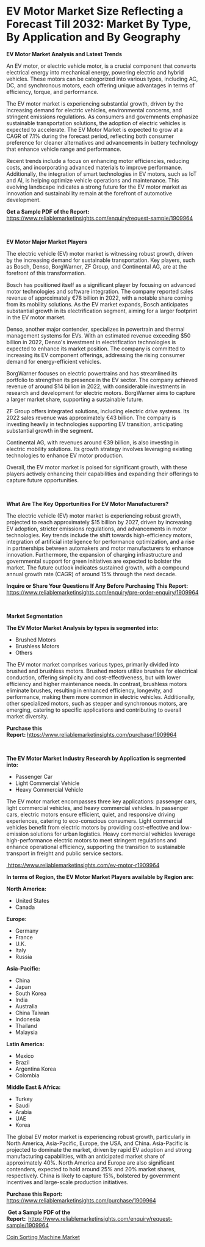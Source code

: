 <p><h1>EV Motor Market Size Reflecting a Forecast Till 2032: Market By Type, By Application and By Geography</h1></p><p><strong>EV Motor Market Analysis and Latest Trends</strong></p>
<p><p>An EV motor, or electric vehicle motor, is a crucial component that converts electrical energy into mechanical energy, powering electric and hybrid vehicles. These motors can be categorized into various types, including AC, DC, and synchronous motors, each offering unique advantages in terms of efficiency, torque, and performance.</p><p>The EV motor market is experiencing substantial growth, driven by the increasing demand for electric vehicles, environmental concerns, and stringent emissions regulations. As consumers and governments emphasize sustainable transportation solutions, the adoption of electric vehicles is expected to accelerate. The EV Motor Market is expected to grow at a CAGR of 7.1% during the forecast period, reflecting both consumer preference for cleaner alternatives and advancements in battery technology that enhance vehicle range and performance.</p><p>Recent trends include a focus on enhancing motor efficiencies, reducing costs, and incorporating advanced materials to improve performance. Additionally, the integration of smart technologies in EV motors, such as IoT and AI, is helping optimize vehicle operations and maintenance. This evolving landscape indicates a strong future for the EV motor market as innovation and sustainability remain at the forefront of automotive development.</p></p>
<p><strong>Get a Sample PDF of the Report:&nbsp;</strong> <a href="https://www.reliablemarketinsights.com/enquiry/request-sample/1909964?utm_campaign=3314&utm_medium=2&utm_source=Github&utm_content=ia&utm_term=10042025&utm_id=ev-motor">https://www.reliablemarketinsights.com/enquiry/request-sample/1909964</a></p>
<p>&nbsp;</p>
<p><strong>EV Motor Major Market Players</strong></p>
<p><p>The electric vehicle (EV) motor market is witnessing robust growth, driven by the increasing demand for sustainable transportation. Key players, such as Bosch, Denso, BorgWarner, ZF Group, and Continental AG, are at the forefront of this transformation. </p><p>Bosch has positioned itself as a significant player by focusing on advanced motor technologies and software integration. The company reported sales revenue of approximately €78 billion in 2022, with a notable share coming from its mobility solutions. As the EV market expands, Bosch anticipates substantial growth in its electrification segment, aiming for a larger footprint in the EV motor market.</p><p>Denso, another major contender, specializes in powertrain and thermal management systems for EVs. With an estimated revenue exceeding $50 billion in 2022, Denso's investment in electrification technologies is expected to enhance its market position. The company is committed to increasing its EV component offerings, addressing the rising consumer demand for energy-efficient vehicles.</p><p>BorgWarner focuses on electric powertrains and has streamlined its portfolio to strengthen its presence in the EV sector. The company achieved revenue of around $14 billion in 2022, with considerable investments in research and development for electric motors. BorgWarner aims to capture a larger market share, supporting a sustainable future.</p><p>ZF Group offers integrated solutions, including electric drive systems. Its 2022 sales revenue was approximately €43 billion. The company is investing heavily in technologies supporting EV transition, anticipating substantial growth in the segment.</p><p>Continental AG, with revenues around €39 billion, is also investing in electric mobility solutions. Its growth strategy involves leveraging existing technologies to enhance EV motor production.</p><p>Overall, the EV motor market is poised for significant growth, with these players actively enhancing their capabilities and expanding their offerings to capture future opportunities.</p></p>
<p>&nbsp;</p>
<p><strong>What Are The Key Opportunities For EV Motor Manufacturers?</strong></p>
<p><p>The electric vehicle (EV) motor market is experiencing robust growth, projected to reach approximately $15 billion by 2027, driven by increasing EV adoption, stricter emissions regulations, and advancements in motor technologies. Key trends include the shift towards high-efficiency motors, integration of artificial intelligence for performance optimization, and a rise in partnerships between automakers and motor manufacturers to enhance innovation. Furthermore, the expansion of charging infrastructure and governmental support for green initiatives are expected to bolster the market. The future outlook indicates sustained growth, with a compound annual growth rate (CAGR) of around 15% through the next decade.</p></p>
<p><strong>Inquire or Share Your Questions If Any Before Purchasing This Report:</strong> <a href="https://www.reliablemarketinsights.com/enquiry/pre-order-enquiry/1909964?utm_campaign=3314&utm_medium=2&utm_source=Github&utm_content=ia&utm_term=10042025&utm_id=ev-motor">https://www.reliablemarketinsights.com/enquiry/pre-order-enquiry/1909964</a></p>
<p>&nbsp;</p>
<p><strong>Market Segmentation</strong></p>
<p><strong>The EV Motor Market Analysis by types is segmented into:</strong></p>
<p><ul><li>Brushed Motors</li><li>Brushless Motors</li><li>Others</li></ul></p>
<p><p>The EV motor market comprises various types, primarily divided into brushed and brushless motors. Brushed motors utilize brushes for electrical conduction, offering simplicity and cost-effectiveness, but with lower efficiency and higher maintenance needs. In contrast, brushless motors eliminate brushes, resulting in enhanced efficiency, longevity, and performance, making them more common in electric vehicles. Additionally, other specialized motors, such as stepper and synchronous motors, are emerging, catering to specific applications and contributing to overall market diversity.</p></p>
<p><strong>Purchase this Report:&nbsp;</strong><a href="https://www.reliablemarketinsights.com/purchase/1909964?utm_campaign=3314&utm_medium=2&utm_source=Github&utm_content=ia&utm_term=10042025&utm_id=ev-motor">https://www.reliablemarketinsights.com/purchase/1909964</a></p>
<p>&nbsp;</p>
<p><strong>The EV Motor Market Industry Research by Application is segmented into:</strong></p>
<p><ul><li>Passenger Car</li><li>Light Commercial Vehicle</li><li>Heavy Commercial Vehicle</li></ul></p>
<p><p>The EV motor market encompasses three key applications: passenger cars, light commercial vehicles, and heavy commercial vehicles. In passenger cars, electric motors ensure efficient, quiet, and responsive driving experiences, catering to eco-conscious consumers. Light commercial vehicles benefit from electric motors by providing cost-effective and low-emission solutions for urban logistics. Heavy commercial vehicles leverage high-performance electric motors to meet stringent regulations and enhance operational efficiency, supporting the transition to sustainable transport in freight and public service sectors.</p></p>
<p><a href="https://www.reliablemarketinsights.com/ev-motor-r1909964?utm_campaign=3314&utm_medium=2&utm_source=Github&utm_content=ia&utm_term=10042025&utm_id=ev-motor">&nbsp;https://www.reliablemarketinsights.com/ev-motor-r1909964</a></p>
<p><strong>In terms of Region, the EV Motor Market Players available by Region are:</strong></p>
<p>
    <p> <strong> North America: </strong>
        <ul>
            <li>United States</li>
            <li>Canada</li>
        </ul>
        </p> 
    <p> <strong> Europe: </strong>
        <ul>
            <li>Germany</li>
            <li>France</li>
            <li>U.K.</li>
            <li>Italy</li>
            <li>Russia</li>
        </ul>
        </p> 
    <p> <strong> Asia-Pacific: </strong>
        <ul>
            <li>China</li>
            <li>Japan</li>
            <li>South Korea</li>
            <li>India</li>
            <li>Australia</li>
            <li>China Taiwan</li>
            <li>Indonesia</li>
            <li>Thailand</li>
            <li>Malaysia</li>
        </ul>
        </p> 
    <p> <strong> Latin America: </strong>
        <ul>
            <li>Mexico</li>
            <li>Brazil</li>
            <li>Argentina Korea</li>
            <li>Colombia</li>
        </ul>
        </p> 
    <p> <strong> Middle East & Africa: </strong>
        <ul>
            <li>Turkey</li>
            <li>Saudi</li>
            <li>Arabia</li>
            <li>UAE</li>
            <li>Korea</li>
        </ul>
    </p>
    </p>
<p><p>The global EV motor market is experiencing robust growth, particularly in North America, Asia-Pacific, Europe, the USA, and China. Asia-Pacific is projected to dominate the market, driven by rapid EV adoption and strong manufacturing capabilities, with an anticipated market share of approximately 40%. North America and Europe are also significant contenders, expected to hold around 25% and 20% market shares, respectively. China is likely to capture 15%, bolstered by government incentives and large-scale production initiatives.</p></p>
<p><strong>Purchase this Report: </strong><a href="https://www.reliablemarketinsights.com/purchase/1909964?utm_campaign=3314&utm_medium=2&utm_source=Github&utm_content=ia&utm_term=10042025&utm_id=ev-motor">https://www.reliablemarketinsights.com/purchase/1909964</a></p>
<p>&nbsp;<strong>Get a Sample PDF of the Report:&nbsp;&nbsp;</strong><a href="https://www.reliablemarketinsights.com/enquiry/request-sample/1909964?utm_campaign=3314&utm_medium=2&utm_source=Github&utm_content=ia&utm_term=10042025&utm_id=ev-motor">https://www.reliablemarketinsights.com/enquiry/request-sample/1909964</a></p>
<p><strong></strong></p>
<p><p><a href="https://github.com/supicweg/Market-Research-Report-List-1/blob/main/coin-sorting-machine-market.md?utm_campaign=3314&utm_medium=2&utm_source=Github&utm_content=ia&utm_term=10042025&utm_id=ev-motor">Coin Sorting Machine Market</a></p></p>